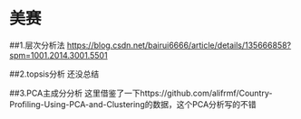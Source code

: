 美赛
=
##1.层次分析法
https://blog.csdn.net/bairui6666/article/details/135666858?spm=1001.2014.3001.5501

##2.topsis分析
还没总结

##3.PCA主成分分析
这里借鉴了一下https://github.com/alifrmf/Country-Profiling-Using-PCA-and-Clustering的数据，这个PCA分析写的不错
